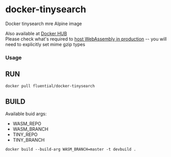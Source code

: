 # docker-tinysearch
Docker tinysearch mre Alpine image

Also available at [Docker HUB](https://hub.docker.com/repository/docker/fluential/docker-tinysearch)  
Please check what's required to [host WebAssembly in production](https://rustwasm.github.io/book/reference/deploying-to-production.html) -- you will need to explicitly set mime gzip types
### Usage
## RUN
```
docker pull fluential/docker-tinysearch
```

## BUILD
Available buid args:
 - WASM_REPO
 - WASM_BRANCH
 - TINY_REPO
 - TINY_BRANCH
```
docker build --build-arg WASM_BRANCH=master -t devbuild .
```
